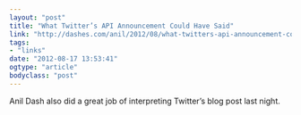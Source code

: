 ```yaml
---
layout: "post"
title: "What Twitter’s API Announcement Could Have Said"
link: "http://dashes.com/anil/2012/08/what-twitters-api-announcement-could-have-said.html"
tags: 
- "links"
date: "2012-08-17 13:53:41"
ogtype: "article"
bodyclass: "post"
---
```


Anil Dash also did a great job of interpreting Twitter’s blog post last night.